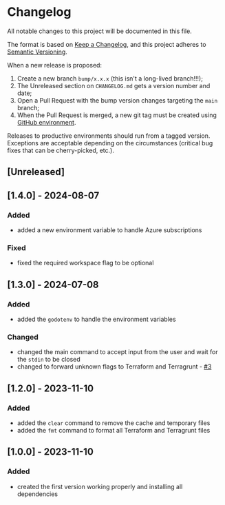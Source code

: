 # Changelog

All notable changes to this project will be documented in this file.

The format is based on [Keep a Changelog](https://keepachangelog.com/en/1.0.0/), and this project adheres to [Semantic Versioning](https://semver.org/spec/v2.0.0.html).

When a new release is proposed:

1. Create a new branch `bump/x.x.x` (this isn't a long-lived branch!!!);
2. The Unreleased section on `CHANGELOG.md` gets a version number and date;
3. Open a Pull Request with the bump version changes targeting the `main` branch;
4. When the Pull Request is merged, a new git tag must be created using [GitHub environment](https://github.com/rios0rios0/terra/tags).

Releases to productive environments should run from a tagged version.
Exceptions are acceptable depending on the circumstances (critical bug fixes that can be cherry-picked, etc.).

## [Unreleased]

## [1.4.0] - 2024-08-07

### Added

- added a new environment variable to handle Azure subscriptions

### Fixed

- fixed the required workspace flag to be optional

## [1.3.0] - 2024-07-08

### Added

- added the `godotenv` to handle the environment variables

### Changed

- changed the main command to accept input from the user and wait for the `stdin` to be closed
- changed to forward unknown flags to Terraform and Terragrunt - [#3](https://github.com/rios0rios0/terra/issues/3)

## [1.2.0] - 2023-11-10

### Added

- added the `clear` command to remove the cache and temporary files
- added the `fmt` command to format all Terraform and Terragrunt files

## [1.0.0] - 2023-11-10

### Added

- created the first version working properly and installing all dependencies
